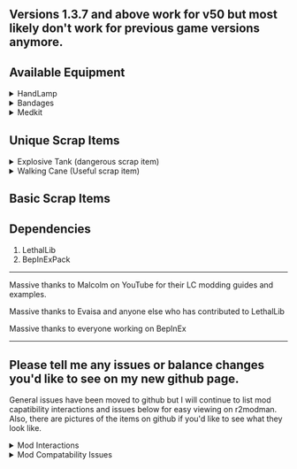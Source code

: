 ## Versions 1.3.7 and above work for v50 but most likely don't work for previous game versions anymore.
## Available Equipment
<details>
<summary>HandLamp</summary>

![](SEEME/HandlampPreview.png)
Costs 25 credits, Weighs 5

PROS - 
- The lamp lights up the area around the holder in a radius that is larger than a baby flashlight's light reaches but not as large as a pro-flashlight reaches in one direction.
- The lamp has a noticably larger battery capacity than the pro-flashlight.
- One-handed.

CONS - 
- The light produced by the lamp isn't as clear at long ranges as the pro-flashlight.
- The lamp's light is very bright if used in fog, gas, smoke, dust storms, etc..
</details>

<details>
<summary>Bandages</summary>

![](SEEME/BandagesPreview.png)
Costs 25 credits, Weighs 1

Bandages are a consumable item with 5 charges that heal 8 health each.

Unlike the medkit, Bandages heal you instantly and are a cheaper short-term option.
</details>

<details>
<summary>Medkit</summary>

![](SEEME/MedkitPreview.png)
Costs 150 credits, Weighs 5

The medkit gradually heals the holder using a hidden health pool that is depleted to heal.

Unlike the bandages, the medkit's base health pool can heal 6 times the health one bandage item can heal if given enough time. Additionally, its health pool can be refilled by bringing it into the ship. In the near future, I plan to add a feature that will allow players to use the medkit on their teammates without having to drop it for them.
</details>

## Unique Scrap Items

<details>
<summary>Explosive Tank (dangerous scrap item)</summary>

![](SEEME/ExplosiveTankPreview.png)
Once the explosive tank is picked up, an internal timer begins counting down until it reaches 0 and the tank will then explode. The only way to stop the timer is by bringing the tank inside the ship.

- Hitting the tank with a melee weapon will cause it to explode immediately.
- Each time the tank is dropped, its remaining time will be reduced by a set amount. If the tank is dropped three times, it will explode immediately.
- The internal timer can start at any time between 2 and 4 minutes.
- Spawns on any moon rarely.

</details>

<details>
<summary>Walking Cane (Useful scrap item)</summary>

![](SEEME/WalkingCanePreview.png)
Increases your move speed when held.

- Spawns on Rend, Dine, and Titan rarely.

</details>


## Basic Scrap Items

## Dependencies
1. LethalLib 
2. BepInExPack

---

Massive thanks to Malcolm on YouTube for their LC modding guides and examples.

Massive thanks to Evaisa and anyone else who has contributed to LethalLib

Massive thanks to everyone working on BepInEx

---

## Please tell me any issues or balance changes you'd like to see on my new github page.
General issues have been moved to github but I will continue to list mod capatibility interactions and issues below for easy viewing on r2modman. Also, there are pictures of the items on github if you'd like to see what they look like.
<details>
<summary>Mod Interactions</summary>

- Mods that affect flashlights may affect the handlamp.

</details>
<details>
<summary>Mod Compatability Issues</summary>

- "FlashlightExtendedRange" Makes the handlamp insanely bright when turned on.

- "Diversity" will make the handlamp brighter; it wasn't too bad the last time I tested it, but it wasn't the brightness I intended.

</details>

